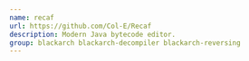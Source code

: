 ```yaml
---
name: recaf
url: https://github.com/Col-E/Recaf
description: Modern Java bytecode editor.
group: blackarch blackarch-decompiler blackarch-reversing
---
```

